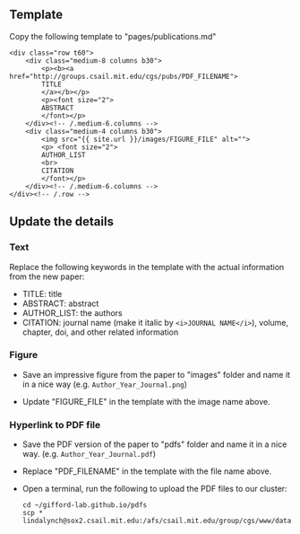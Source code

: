 ## Template
Copy the following template to "pages/publications.md"

```
<div class="row t60">    
    <div class="medium-8 columns b30">
        <p><b><a href="http://groups.csail.mit.edu/cgs/pubs/PDF_FILENAME">
        TITLE
        </a></b></p>
        <p><font size="2">
        ABSTRACT
        </font></p>
    </div><!-- /.medium-6.columns -->
    <div class="medium-4 columns b30">
        <img src="{{ site.url }}/images/FIGURE_FILE" alt="">
        <p> <font size="2">
        AUTHOR_LIST
        <br> 
        CITATION
        </font></p>
    </div><!-- /.medium-6.columns -->
</div><!-- /.row -->

```

## Update the details

### Text

Replace the following keywords in the template with the actual information from the new paper:

* TITLE:  title
* ABSTRACT: abstract
* AUTHOR_LIST:  the authors 
* CITATION:  journal name (make it italic by `<i>JOURNAL NAME</i>`), volume, chapter, doi, and other related information 

### Figure

* Save an impressive figure from the paper to "images" folder and name it in a nice way (e.g. `Author_Year_Journal.png`)

* Update "FIGURE_FILE" in the template with the image name above.

### Hyperlink to PDF file

* Save the PDF version of the paper to "pdfs" folder and name it in a nice way. (e.g. `Author_Year_Journal.pdf`)

* Replace "PDF_FILENAME" in the template with the file name above.

* Open a terminal, run the following to upload the PDF files to our cluster:

	```
	cd ~/gifford-lab.github.io/pdfs
	scp * lindalynch@sox2.csail.mit.edu:/afs/csail.mit.edu/group/cgs/www/data/pubs/
	```

